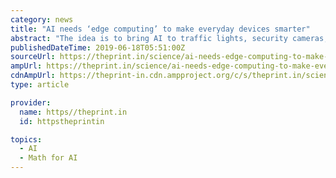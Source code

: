 ```yaml
---
category: news
title: "AI needs ‘edge computing’ to make everyday devices smarter"
abstract: "The idea is to bring AI to traffic lights, security cameras, home appliances—or even the odd space probe. Artificial intelligence can do amazing things, but it’s still rare because the math takes enormous computing power and loads of electricity."
publishedDateTime: 2019-06-18T05:51:00Z
sourceUrl: https://theprint.in/science/ai-needs-edge-computing-to-make-everyday-devices-smarter/251304/
ampUrl: https://theprint.in/science/ai-needs-edge-computing-to-make-everyday-devices-smarter/251304/amp/
cdnAmpUrl: https://theprint-in.cdn.ampproject.org/c/s/theprint.in/science/ai-needs-edge-computing-to-make-everyday-devices-smarter/251304/amp/
type: article

provider:
  name: https//theprint.in
  id: httpstheprintin

topics:
  - AI
  - Math for AI
---
```

